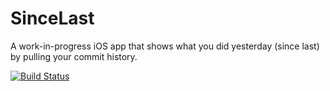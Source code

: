 # SinceLast

A work-in-progress iOS app that shows what you did yesterday (since last) by pulling your commit history.

[![Build Status](https://travis-ci.org/JamesKuang/SinceLast.svg?branch=master)](https://travis-ci.org/JamesKuang/SinceLast)

